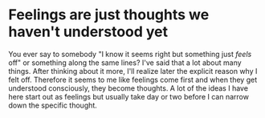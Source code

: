 # Feelings are just thoughts we haven't understood yet

You ever say to somebody "I know it seems right but something just *feels* off" or something along the same lines? I've said that a lot about many things. After thinking about it more, I'll realize later the explicit reason why I felt off. Therefore it seems to me like feelings come first and when they get understood consciously, they become thoughts. A lot of the ideas I have here start out as feelings but usually take day or two before I can narrow down the specific thought.